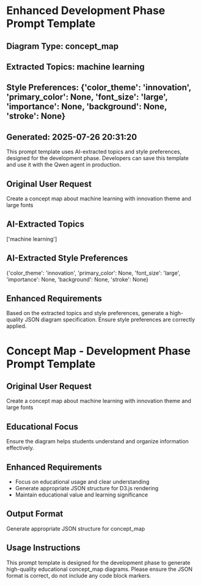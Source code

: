
# Enhanced Development Phase Prompt Template
## Diagram Type: concept_map
## Extracted Topics: machine learning
## Style Preferences: {'color_theme': 'innovation', 'primary_color': None, 'font_size': 'large', 'importance': None, 'background': None, 'stroke': None}
## Generated: 2025-07-26 20:31:20

This prompt template uses AI-extracted topics and style preferences, designed for the development phase.
Developers can save this template and use it with the Qwen agent in production.

## Original User Request
Create a concept map about machine learning with innovation theme and large fonts

## AI-Extracted Topics
['machine learning']

## AI-Extracted Style Preferences
{'color_theme': 'innovation', 'primary_color': None, 'font_size': 'large', 'importance': None, 'background': None, 'stroke': None}

## Enhanced Requirements
Based on the extracted topics and style preferences, generate a high-quality JSON diagram specification.
Ensure style preferences are correctly applied.


# Concept Map - Development Phase Prompt Template

## Original User Request
Create a concept map about machine learning with innovation theme and large fonts

## Educational Focus
Ensure the diagram helps students understand and organize information effectively.

## Enhanced Requirements
- Focus on educational usage and clear understanding
- Generate appropriate JSON structure for D3.js rendering
- Maintain educational value and learning significance

## Output Format
Generate appropriate JSON structure for concept_map

## Usage Instructions
This prompt template is designed for the development phase to generate high-quality educational concept_map diagrams.
Please ensure the JSON format is correct, do not include any code block markers.


<!--
Metadata:
- Diagram Type: concept_map
- Topics: ['machine learning']
- Style Preferences: {'color_theme': 'innovation', 'primary_color': None, 'font_size': 'large', 'importance': None, 'background': None, 'stroke': None}
- Generated: 2025-07-26 20:31:20
-->
